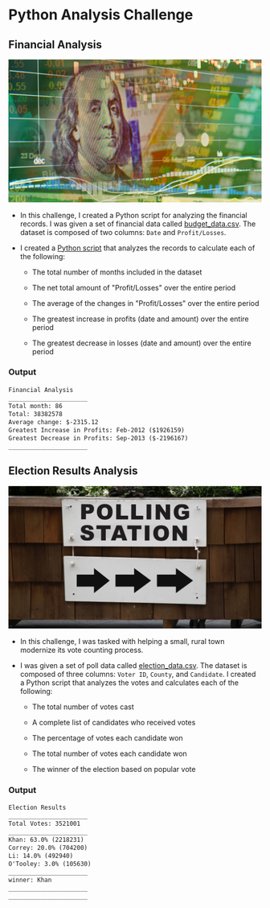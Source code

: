 # Python Analysis Challenge 

## Financial Analysis

![Revenue](Images/revenue-per-lead.png)

* In this challenge, I created a Python script for analyzing the financial records. I was given a set of financial data called [budget_data.csv](PyBank/Resources/budget_data.csv). The dataset is composed of two columns: `Date` and `Profit/Losses`. 

* I created a [Python script](#pybank/main.py) that analyzes the records to calculate each of the following:

  * The total number of months included in the dataset

  * The net total amount of "Profit/Losses" over the entire period

  * The average of the changes in "Profit/Losses" over the entire period

  * The greatest increase in profits (date and amount) over the entire period

  * The greatest decrease in losses (date and amount) over the entire period

### Output

   ```text
  Financial Analysis
______________________
Total month: 86
Total: 38382578
Average change: $-2315.12
Greatest Increase in Profits: Feb-2012 ($1926159)
Greatest Decrease in Profits: Sep-2013 ($-2196167)
______________________
  ```

## Election Results Analysis

![Vote Counting](Images/Vote_counting.png)

* In this challenge, I was tasked with helping a small, rural town modernize its vote counting process.

* I was given a set of poll data called [election_data.csv](PyPoll/Resources/election_data.csv). The dataset is composed of three columns: `Voter ID`, `County`, and `Candidate`. I created a Python script that analyzes the votes and calculates each of the following:

  * The total number of votes cast

  * A complete list of candidates who received votes

  * The percentage of votes each candidate won

  * The total number of votes each candidate won

  * The winner of the election based on popular vote

### Output

   ```text
  Election Results
______________________
Total Votes: 3521001
______________________
Khan: 63.0% (2218231)
Correy: 20.0% (704200)
Li: 14.0% (492940)
O'Tooley: 3.0% (105630)
______________________
winner: Khan
______________________
______________________
  ```
